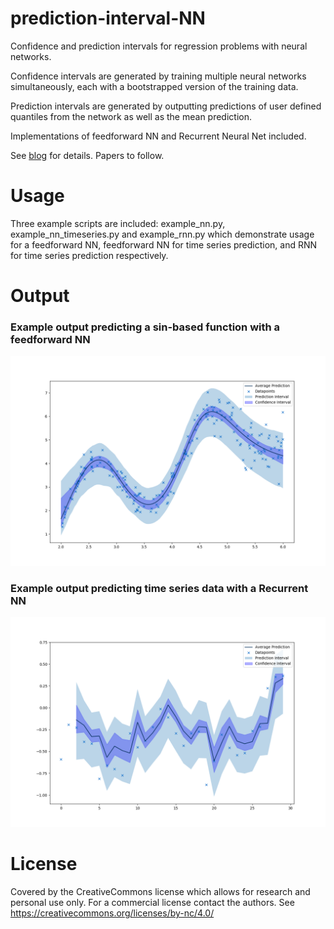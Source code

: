 # prediction-interval-NN
Confidence and prediction intervals for regression problems with neural networks.

Confidence intervals are generated by training multiple neural networks simultaneously, each with a bootstrapped version of the training data. 

Prediction intervals are generated by outputting predictions of user defined quantiles from the network as well as the mean prediction.

Implementations of feedforward NN and Recurrent Neural Net included. 

See [blog](www.economai.com) for details. Papers to follow.

# Usage

Three example scripts are included: example_nn.py, example_nn_timeseries.py and example_rnn.py which demonstrate usage for a feedforward NN, feedforward NN for time series prediction, and RNN for time series prediction respectively. 

# Output

### Example output predicting a sin-based function with a feedforward NN
![Example output](Figure_2.png?raw=true "Example output")

### Example output predicting time series data with a Recurrent NN
![Example output](Figure_1.png?raw=true "Example output")

# License
Covered by the CreativeCommons license which allows for research and personal use only. For a commercial license contact the authors. See https://creativecommons.org/licenses/by-nc/4.0/


